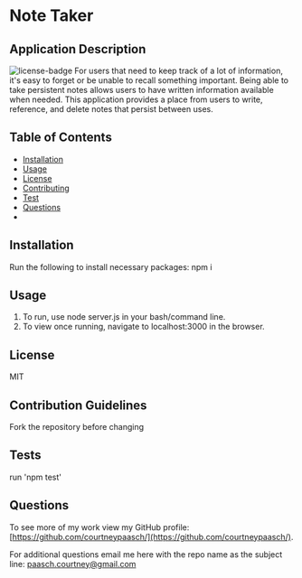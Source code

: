 # Note Taker
  
  ## Application Description
  ![license-badge](https://img.shields.io/badge/License-MIT-blue.svg)
  For users that need to keep track of a lot of information, it's easy to forget or be unable to recall something important. Being able to take persistent notes allows users to have written information available when needed. This application provides a place from users to write, reference, and delete notes that persist between uses.

  ## Table of Contents
  * [Installation](#installation)
  * [Usage](#usage)
  * [License](#license)
  * [Contributing](#contribution-guidelines)
  * [Test](#tests)
  * [Questions](#questions)
  * 
  ## Installation
  Run the following to install necessary packages:
  npm i 

  ## Usage
  1. To run, use node server.js in your bash/command line. 
  2. To view once running, navigate to localhost:3000 in the browser. 

  ## License
  MIT

  ## Contribution Guidelines
  Fork the repository before changing

  ## Tests
  run 'npm test'

  ## Questions
  To see more of my work view my GitHub profile: [https://github.com/courtneypaasch/](https://github.com/courtneypaasch/).
  
  For additional questions email me here with the repo name as the subject line: paasch.courtney@gmail.com
  